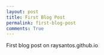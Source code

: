 ```yaml
---
layout: post
title: First Blog Post 
permalink: first-blog-post
comments: True
---
```


First blog post on raysantos.github.io
